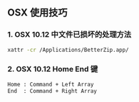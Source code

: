 OSX 使用技巧
---
### 1. OSX 10.12 中文件已损坏的处理方法
```bash
xattr -cr /Applications/BetterZip.app/
```

### 2. OSX 10.12 Home End 键
```bash
Home : Command + Left Array
End  : Command + Right Array
```